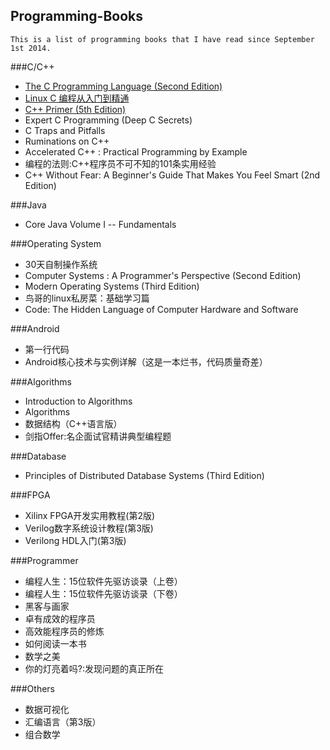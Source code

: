 ## Programming-Books

    This is a list of programming books that I have read since September 1st 2014.


###C/C++

* [The C Programming Language (Second Edition)](http://www.amazon.cn/C%E7%A8%8B%E5%BA%8F%E8%AE%BE%E8%AE%A1%E8%AF%AD%E8%A8%80-%E5%85%8B%E5%B0%BC%E6%B1%89/dp/B0011425T8/ref=sr_1_1?ie=UTF8&qid=1441107329&sr=8-1&keywords=c%E7%A8%8B%E5%BA%8F%E8%AE%BE%E8%AE%A1%E8%AF%AD%E8%A8%80)
* [Linux C 编程从入门到精通](http://www.amazon.cn/Linux-C%E7%BC%96%E7%A8%8B%E4%BB%8E%E5%85%A5%E9%97%A8%E5%88%B0%E7%B2%BE%E9%80%9A-%E5%AE%8B%E7%A3%8A/dp/B00HI96AFA/ref=sr_1_1?ie=UTF8&qid=1441107461&sr=8-1&keywords=Linux+C+%E7%BC%96%E7%A8%8B%E4%BB%8E%E5%85%A5%E9%97%A8%E5%88%B0%E7%B2%BE%E9%80%9A)
* [C++ Primer (5th Edition)](http://www.amazon.cn/C-Primer-%E6%96%AF%E5%9D%A6%E5%88%A9%C2%B7%E6%9D%8E%E6%99%AE%E6%9B%BC/dp/B00ESUIL0O/ref=sr_1_1?ie=UTF8&qid=1441107605&sr=8-1&keywords=c+primer)
* Expert C Programming (Deep C Secrets)
* C Traps and Pitfalls
* Ruminations on C++
* Accelerated C++ : Practical Programming by Example
* 编程的法则:C++程序员不可不知的101条实用经验
* C++ Without Fear: A Beginner's Guide That Makes You Feel Smart (2nd Edition)
    
###Java

* Core Java Volume I -- Fundamentals
    
###Operating System

* 30天自制操作系统
* Computer Systems : A Programmer's Perspective (Second Edition)
* Modern Operating Systems (Third Edition)
* 鸟哥的linux私房菜：基础学习篇 
* Code: The Hidden Language of Computer Hardware and Software
    
###Android

* 第一行代码
* Android核心技术与实例详解（这是一本烂书，代码质量奇差）
    
###Algorithms

* Introduction to Algorithms
* Algorithms
* 数据结构（C++语言版）
* 剑指Offer:名企面试官精讲典型编程题
    
###Database

* Principles of Distributed Database Systems (Third Edition)
    
###FPGA

* Xilinx FPGA开发实用教程(第2版)
* Verilog数字系统设计教程(第3版)
* Verilong HDL入门(第3版)
    
###Programmer

* 编程人生：15位软件先驱访谈录（上卷）
* 编程人生：15位软件先驱访谈录（下卷）
* 黑客与画家
* 卓有成效的程序员
* 高效能程序员的修炼
* 如何阅读一本书
* 数学之美
* 你的灯亮着吗?:发现问题的真正所在
    
###Others

* 数据可视化
* 汇编语言（第3版）
* 组合数学

